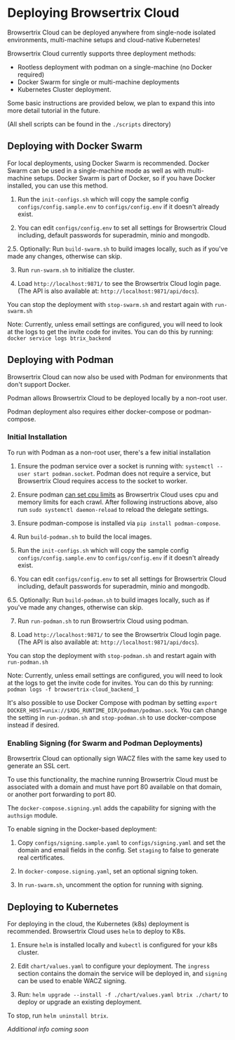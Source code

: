 # Deploying Browsertrix Cloud

Browsertrix Cloud can be deployed anywhere from single-node isolated environments, multi-machine setups and cloud-native Kubernetes!

Browsertrix Cloud currently supports three deployment methods:
- Rootless deployment with podman on a single-machine (no Docker required)
- Docker Swarm for single or multi-machine deployments
- Kubernetes Cluster deployment.

Some basic instructions are provided below, we plan to expand this into more detail tutorial in the future.

(All shell scripts can be found in the `./scripts` directory)

## Deploying with Docker Swarm

For local deployments, using Docker Swarm is recommended. Docker Swarm can be used in a single-machine mode as well
as with multi-machine setups. Docker Swarm is part of Docker, so if you have Docker installed, you can use this method.

1. Run the `init-configs.sh` which will copy the sample config `configs/config.sample.env` to `configs/config.env` if it doesn't already exist.

2. You can edit `configs/config.env` to set all settings for Browsertrix Cloud including, default passwords for superadmin, minio and mongodb.

2.5. Optionally: Run `build-swarm.sh` to build images locally, such as if you've made any changes, otherwise can skip.

3. Run `run-swarm.sh` to initialize the cluster.

4. Load `http://localhost:9871/` to see the Browsertrix Cloud login page. (The API is also available at: `http://localhost:9871/api/docs`).

You can stop the deployment with `stop-swarm.sh` and restart again with `run-swarm.sh`


Note: Currently, unless email settings are configured, you will need to look at the logs to get the invite code for invites. You can do this by running:
`docker service logs btrix_backend`


## Deploying with Podman

Browsertrix Cloud can now also be used with Podman for environments that don't support Docker.

Podman allows Browsertrix Cloud to be deployed locally by a non-root user.

Podman deployment also requires either docker-compose or podman-compose.


### Initial Installation

To run with Podman as a non-root user, there's a few initial installation

1. Ensure the podman service over a socket is running with: `systemctl --user start podman.socket`. Podman does not require a service, but Browsertrix Cloud requires access to the socket to worker.

2. Ensure podman [can set cpu limits](https://github.com/containers/podman/blob/main/troubleshooting.md#26-running-containers-with-cpu-limits-fails-with-a-permissions-error) as Browsertrix Cloud uses cpu and memory limits for each crawl. After following instructions above, also run `sudo systemctl daemon-reload` to reload the delegate settings.

3. Ensure podman-compose is installed via `pip install podman-compose`.

4. Run `build-podman.sh` to build the local images.

5. Run the `init-configs.sh` which will copy the sample config `configs/config.sample.env` to `configs/config.env` if it doesn't already exist.

6. You can edit `configs/config.env` to set all settings for Browsertrix Cloud including, default passwords for superadmin, minio and mongodb.

6.5. Optionally: Run `build-podman.sh` to build images locally, such as if you've made any changes, otherwise can skip.

7. Run `run-podman.sh` to run Browsertrix Cloud using podman.

8. Load `http://localhost:9871/` to see the Browsertrix Cloud login page. (The API is also available at: `http://localhost:9871/api/docs`).


You can stop the deployment with `stop-podman.sh` and restart again with `run-podman.sh`

Note: Currently, unless email settings are configured, you will need to look at the logs to get the invite code for invites. You can do this by running:
`podman logs -f browsertrix-cloud_backend_1`

It's also possible to use Docker Compose with podman by setting `export DOCKER_HOST=unix://$XDG_RUNTIME_DIR/podman/podman.sock`. You can change the setting
in `run-podman.sh` and `stop-podman.sh` to use docker-compose instead if desired.


### Enabling Signing (for Swarm and Podman Deployments)

Browsertrix Cloud can optionally sign WACZ files with the same key used to generate an SSL cert.

To use this functionality, the machine running Browsertrix Cloud must be associated with a domain and must have port 80 available on that domain,
or another port forwarding to port 80.

The `docker-compose.signing.yml` adds the capability for signing with the `authsign` module.

To enable signing in the Docker-based deployment:

1. Copy `configs/signing.sample.yaml` to `configs/signing.yaml` and set the domain and email fields in the config. Set `staging` to false to generate real certificates.

2. In `docker-compose.signing.yaml`, set an optional signing token.

3. In `run-swarm.sh`, uncomment the option for running with signing.




## Deploying to Kubernetes

For deploying in the cloud, the Kubernetes (k8s) deployment is recommended.
Browsertrix Cloud uses `helm` to deploy to K8s.


1. Ensure `helm` is installed locally and `kubectl` is configured for your k8s cluster.

2. Edit `chart/values.yaml` to configure your deployment. The `ingress` section contains the domain the service will be deployed in, and `signing` can be used to enable WACZ signing.

3. Run: `helm upgrade --install -f ./chart/values.yaml btrix ./chart/` to deploy or upgrade an existing deployment.


To stop, run `helm uninstall btrix`.

*Additional info coming soon*
